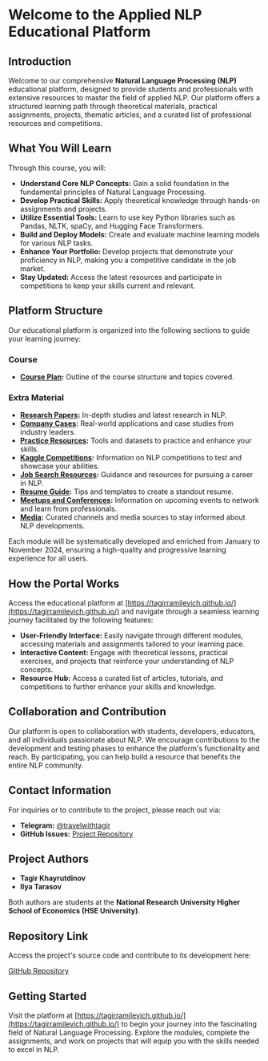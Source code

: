 # Welcome to the Applied NLP Educational Platform

## Introduction

Welcome to our comprehensive **Natural Language Processing (NLP)** educational platform, designed to provide students and professionals with extensive resources to master the field of applied NLP. Our platform offers a structured learning path through theoretical materials, practical assignments, projects, thematic articles, and a curated list of professional resources and competitions.

## What You Will Learn

Through this course, you will:

- **Understand Core NLP Concepts:** Gain a solid foundation in the fundamental principles of Natural Language Processing.
- **Develop Practical Skills:** Apply theoretical knowledge through hands-on assignments and projects.
- **Utilize Essential Tools:** Learn to use key Python libraries such as Pandas, NLTK, spaCy, and Hugging Face Transformers.
- **Build and Deploy Models:** Create and evaluate machine learning models for various NLP tasks.
- **Enhance Your Portfolio:** Develop projects that demonstrate your proficiency in NLP, making you a competitive candidate in the job market.
- **Stay Updated:** Access the latest resources and participate in competitions to keep your skills current and relevant.

## Platform Structure

Our educational platform is organized into the following sections to guide your learning journey:

### Course

- **[Course Plan](https://tagirramilevich.github.io//course/plan/):** Outline of the course structure and topics covered.

### Extra Material

- **[Research Papers](https://tagirramilevich.github.io//extra_material/research_papers/):** In-depth studies and latest research in NLP.
- **[Company Cases](https://tagirramilevich.github.io//extra_material/company_cases/):** Real-world applications and case studies from industry leaders.
- **[Practice Resources](https://tagirramilevich.github.io//extra_material/practice_resources/):** Tools and datasets to practice and enhance your skills.
- **[Kaggle Competitions](https://tagirramilevich.github.io//extra_material/kaggle_competitions/):** Information on NLP competitions to test and showcase your abilities.
- **[Job Search Resources](https://tagirramilevich.github.io//extra_material/job_search_resources/):** Guidance and resources for pursuing a career in NLP.
- **[Resume Guide](https://tagirramilevich.github.io//extra_material/resume_guide/):** Tips and templates to create a standout resume.
- **[Meetups and Conferences](https://tagirramilevich.github.io//extra_material/meetups_and_conferences/):** Information on upcoming events to network and learn from professionals.
- **[Media](https://tagirramilevich.github.io//extra_material/channels/):** Curated channels and media sources to stay informed about NLP developments.

Each module will be systematically developed and enriched from January to November 2024, ensuring a high-quality and progressive learning experience for all users.

## How the Portal Works

Access the educational platform at [https://tagirramilevich.github.io/](https://tagirramilevich.github.io/) and navigate through a seamless learning journey facilitated by the following features:

- **User-Friendly Interface:** Easily navigate through different modules, accessing materials and assignments tailored to your learning pace.
- **Interactive Content:** Engage with theoretical lessons, practical exercises, and projects that reinforce your understanding of NLP concepts.
- **Resource Hub:** Access a curated list of articles, tutorials, and competitions to further enhance your skills and knowledge.

## Collaboration and Contribution

Our platform is open to collaboration with students, developers, educators, and all individuals passionate about NLP. We encourage contributions to the development and testing phases to enhance the platform's functionality and reach. By participating, you can help build a resource that benefits the entire NLP community.

## Contact Information

For inquiries or to contribute to the project, please reach out via:

- **Telegram:** [@travelwithtagir](https://t.me/travelwithtagir/)
- **GitHub Issues:** [Project Repository](https://github.com/TagirRamilevich/TagirRamilevich.github.io)

## Project Authors

- **Tagir Khayrutdinov**
- **Ilya Tarasov**

Both authors are students at the **National Research University Higher School of Economics (HSE University)**.

## Repository Link

Access the project's source code and contribute to its development here:

[GitHub Repository](https://github.com/TagirRamilevich/TagirRamilevich.github.io)

## Getting Started

Visit the platform at [https://tagirramilevich.github.io/](https://tagirramilevich.github.io/) to begin your journey into the fascinating field of Natural Language Processing. Explore the modules, complete the assignments, and work on projects that will equip you with the skills needed to excel in NLP.
